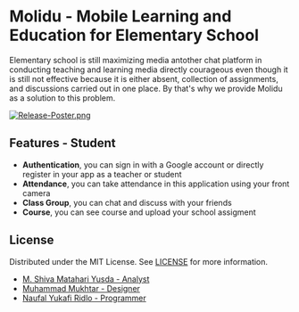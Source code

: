 # Molidu - Mobile Learning and Education for Elementary School
Elementary school is still maximizing media antother chat platform in conducting teaching and learning media directly courageous even though it is still not effective because it is either absent, collection of assignments, and discussions carried out in one place. By that's why we provide Molidu as a solution to this problem.

[![Release-Poster.png](https://i.postimg.cc/c18S1Dwz/Release-Poster-800height.png)](https://postimg.cc/QVsP0J6g)

## Features - Student
<ul>
  <li><b>Authentication</b>, you can sign in with a Google account or directly register in your app as a teacher or student</li>
  <li><b>Attendance</b>, you can take attendance in this application using your front camera</li>
  <li><b>Class Group</b>, you can chat and discuss with your friends</li>
  <li><b>Course</b>, you can see course and upload your school assigment</li>
</ul>

## License
Distributed under the MIT License. See [LICENSE](https://opensource.org/licenses/MIT) for more information.

<ul>
  <li><a href="mailto:shivamuhammad07@gmail.com" alt="email">M. Shiva Matahari Yusda - Analyst</a></li>
  <li><a href="mailto:mukhtar55217@gmail.com" alt="email">Muhammad Mukhtar - Designer</a></li>
  <li><a href="mailto:naufalyukafi10@gmail.com" alt="email">Naufal Yukafi Ridlo - Programmer</a></li>
</ul>


